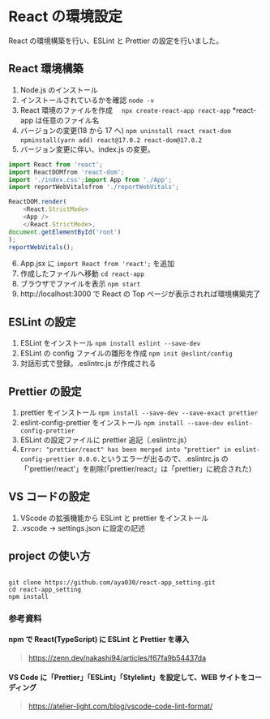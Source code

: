 # React の環境設定

React の環境構築を行い、ESLint と Prettier の設定を行いました。

## React 環境構築

1. Node.js のインストール
2. インストールされているかを確認
   `node -v`
3. React 環境のファイルを作成　
   `npx create-react-app react-app`
   \*react-app は任意のファイル名
4. バージョンの変更(18 から 17 へ)
   `npm uninstall react react-dom`
   `npminstall(yarn add) react@17.0.2 react-dom@17.0.2`
5. バージョン変更に伴い、index.js の変更。

```index.js
import React from 'react';
import ReactDOMfrom 'react-dom';
import './index.css';import App from './App';
import reportWebVitalsfrom './reportWebVitals';

ReactDOM.render(
    <React.StrictMode>
    <App />
    </React.StrictMode>,
document.getElementById('root')
);
reportWebVitals();
```

6. App.jsx に
   `import React from 'react';`
   を追加
7. 作成したファイルへ移動
   `cd react-app`
8. ブラウザでファイルを表示
   `npm start`
9. http://localhost:3000 で React の Top ページが表示されれば環境構築完了

## ESLint の設定

1. ESLint をインストール
   `npm install eslint --save-dev`
2. ESLint の config ファイルの雛形を作成
   `npm init @eslint/config`
3. 対話形式で登録。.eslintrc.js が作成される

## Prettier の設定

1. prettier をインストール
   `npm install --save-dev --save-exact prettier`
2. eslint-config-prettier をインストール
   `npm install --save-dev eslint-config-prettier`
3. ESLint の設定ファイルに prettier 追記（.eslintrc.js）
4. `Error: "prettier/react" has been merged into "prettier" in eslint-config-prettier 8.0.0.`というエラーが出るので、.eslintrc.js の 「'prettier/react'」を削除(「prettier/react」は「prettier」に統合された)

## VS コードの設定

1. VScode の拡張機能から ESLint と prettier をインストール
2. .vscode → settings.json に設定の記述

## project の使い方

```

git clone https://github.com/aya030/react-app_setting.git
cd react-app_setting
npm install

```

### 参考資料

#### npm で React(TypeScript) に ESLint と Prettier を導入

> https://zenn.dev/nakashi94/articles/f67fa9b54437da

#### VS Code に「Prettier」「ESLint」「Stylelint」を設定して、WEB サイトをコーディング

> https://atelier-light.com/blog/vscode-code-lint-format/
